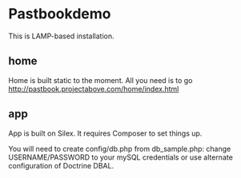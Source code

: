# Pastbookdemo

This is LAMP-based installation.

## home
Home is built static to the moment.
All you need is to go http://pastbook.projectabove.com/home/index.html

## app
App is built on Silex.
It requires Composer to set things up.

You will need to create config/db.php from db_sample.php: change USERNAME/PASSWORD to your mySQL credentials or use alternate configuration of Doctrine DBAL.